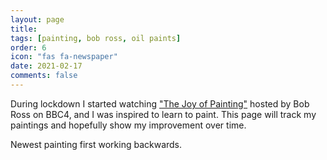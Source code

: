 ```yaml
---
layout: page
title: 
tags: [painting, bob ross, oil paints]
order: 6
icon: "fas fa-newspaper"
date: 2021-02-17
comments: false
---
```

During lockdown I started watching ["The Joy of Painting"](https://www.youtube.com/user/BobRossInc) hosted by Bob Ross on BBC4, and I was inspired to learn to paint. This page will track my paintings and hopefully show my improvement over time. 

Newest painting first working backwards.

<script src="https://cdn.jsdelivr.net/npm/publicalbum@latest/embed-ui.min.js" async></script>
<div class="pa-gallery-player-widget" style="width:100%; height:480px; display:none;"
  data-link="https://photos.google.com/share/AF1QipOXhJDkI9wcTqvnqstJ_oyXZR0FrtafXGBSn6bQ5ApCLz4QH6vsZb0-Eed7Q03eRw?key=LUw3ekdhMVpCRldBZi03ZEl6d3dhbFBqTVhQZlV3"
  data-title="Painting"
  data-description="20 new photos added to shared album">
  <object data="https://lh3.googleusercontent.com/pw/ADCreHcRmrWulUbJTUotkHfYRYAddKlXGvkvwpCfNagyx6q05T_kXrKUYLf9y3JHLPoEKhP3b2T183t1nDXSAvAqc8bPKmICR-EGJKMAviMPOMqOXYzUnrc583PYv1AulEVQeFNckaZNha9324csk9MVGrCtYA=w1051-h788-s-no?authuser=1"></object>
  <object data="https://lh3.googleusercontent.com/uVoTrYjJl3GBMe86PC_Rq6tosVd3yvqvx5V_pUSx1fzL_d1LiPqA8KpPfKBvaUnbtP2S5YRiMzhBXwBjxUk_CHq1gGo67PYULng_ANKi_KdKsdGWXc06_bMoSnVkg_Fh_jR3cS46qw=w1920-h1080"></object>
  <object data="https://lh3.googleusercontent.com/WNWso4sHZHTwHKJYBh-BR_FdPsj6dj4M9NL5yE65x4u7Ie3J9oLR3mtakBgERp69O803yL4Um8V1mw0RslxYo1bzxMTulu-F00uaszK5rvxD0TrN7wk907IrPigvem-FE0N9ZgEHug=w1920-h1080"></object>
  <object data="https://lh3.googleusercontent.com/zmsEg_IoR2A1RWsvd2U9J50lNQdyXdqaPRV7Ci348Vpyh8Ek077_GUXpGTHfXhm3nrdOfEZxnNQN3Kh0l-89EHh4NlL0NL2TFNuKAtG1rtETRWT9qrXngo1D3wrS16UMUNauhLaGpQ=w1920-h1080"></object>
  <object data="https://lh3.googleusercontent.com/i4yl5PMHkwtov_1j6xeQM3KcrWtITUymRVGiJQr_-2EFeP9ONWxenLD0s4b3X_ye7bDoCfqxyrQrN2lhJbjU30Y3Nw2lMiL901jiK3c8cHh2kBslLVd4sT99AB91_dEScm8CeUdsDQ=w1920-h1080"></object>
  <object data="https://lh3.googleusercontent.com/o19E3ORIGSNN5aT-kWISRBBzpCohp8kekhL-TPybj_JebF9m8EZ2z190pw2VLnbTXRgeUFQ4JldaoMuvJrOAtW7t20kfD3UpGZ5s_wUCYgpD7Jp01kdNBwIK3Ft6qb3dymGICLRRCA=w1920-h1080"></object>
  <object data="https://lh3.googleusercontent.com/Dbaf-Tz44LfmFZ5HjFFCMcTqaAnPZu_p-yR5YampbDtDpW_7_o5vFvFdtBQjYCz9wgkro1bLWq3QQcOveBnTMDUNnQdbwe1b6B1sGj9BQDVz-vQJez18jkLir1M8-DB4K6sIhARXmQ=w1920-h1080"></object>
  <object data="https://lh3.googleusercontent.com/UehusWSSLhoC6LLgLIWAa35Q7pmnT_JUR-ksM1cX3iFYE0DeLTp1NMo8KYNrCaIKO8UElgXZqu0m9PPdhkHnbYAHmb1KQ4huJY03dRkp8HlMKOHdQmc4OkqiTQpsqNUmdIcZ-wR-sg=w1920-h1080"></object>
  <object data="https://lh3.googleusercontent.com/9ndPc1ukf3jRvq3OWiV-S_P33UXg5ChWes_ppugC3Pk3kMTF-s-b7ljfJMmqmzMig9xS2WcSt2q33MVqUTEd7n0kdjdf188E4GnE10whm6d_m8lpgND8am4Mple7iLAxW6RUDxDwFg=w1920-h1080"></object>
  <object data="https://lh3.googleusercontent.com/hb33Aq2wgmZzwxDdzcth2Ptja0mDKxFXfVqhxZErIW2jngVNxWX80s8cGakkDOAF2cMaZiz-8qt3hROcrT3hHi4L-YB4UzLkpLe62WvAfqI6cxewZ9jb4BThxAW5fKCFs8C2LOxrhg=w1920-h1080"></object>
  <object data="https://lh3.googleusercontent.com/QHINacX81ZMxBWCyy2OUdldUiCgcxQmeTDPx8iAw6ht5pzYSO0CK9kd7yTIzmRpTUNs1_h_zEYU960IZCEVcZh3NGVaaOpUUopbNg913HoNr__a491C2L9qN-GdLt9Imx7NCtpullA=w1920-h1080"></object>
  <object data="https://lh3.googleusercontent.com/PLo1qg7V69y9TSZmk8V1_Xgtz1xlHRV9Dgfz2wZMddd9MFNtQIhWvL9_WekUfCQ4n1nPzS7VsfPWVJwc-_Hy1B6qYZJKqWbywqukjy7B1_sHdjaJo-5DGouJyb3QrT9xTWx6afjr-w=w1920-h1080"></object>
  <object data="https://lh3.googleusercontent.com/vb2HtFa9ZY1aQy5SceyMnIkzR92QoMJh5L5m6X_QSUo7kKtho30tF_JmD-C2XRKZv8AX_XFAexzn9ALnTuT7PVP-xnbq7vTxHswr-hgyrky4340PdojiIXtHnm0uQi2qI3AoNYwaEA=w1920-h1080"></object>
  <object data="https://lh3.googleusercontent.com/IkhSnP4u_aCh9tPaZp5D0PjVaQsYdzi4Di9vQXWNc112_a1h1fZm5zZ5KIl9YwA57megmJStXiNo059w8Z7rfOVkYkHIXFKZ9sR8s_PuX1MTFRiK2xF2OG8uD9DJydKenwXi9Kp9XQ=w1920-h1080"></object>
  <object data="https://lh3.googleusercontent.com/hh55cMgfhJIBBSvMImgcH-AdHNFs2RqzfmyPagHt8vfFFd2lI-Y184TwKeRXt3j0eGDpv0vkiAAwiJ2tZaBEUNBnhsQ2_DNpTtBVFkjv_2NdGLbaivhoWWKtmc3AP4K2mLDcnaDZwA=w1920-h1080"></object>
  <object data="https://lh3.googleusercontent.com/hb_VStbsf2Knt2gefvDq7y3VW3BFtkoae09SzUoIjk0PY_FtfymWhixdaTVdNB3hhR59wakTMIOlqU574gwEJab3hemf-VlF7PTVglszdFr7nTg4GtlUKDv3H22fKzt2I8-7a_2XJQ=w1920-h1080"></object>
  <object data="https://lh3.googleusercontent.com/WrNG9OYCqfoDVJs2NMSD9_d6zHIhbCAvQX0muPf5tM3CXubV8MmVy5c9XKQtAJ0XxyRDZIPTS_9QX_sOobwo013SylNeRGWStnZXSp4OlaMDh1jyO-Z6KgzcHkDtwlXUc6VhnO1r1Q=w1920-h1080"></object>
  <object data="https://lh3.googleusercontent.com/Owk3RQ56p3ZqLMpL4zYKr19PFzHEHTV2IOjXI2byH1C8cTNiBo4cUZ9PNRiA4TKTzWc6DnqUqd9YDLjzryqwNRS9pS6zwIVn7w0PbaUfgOF3xXWCf3Cg9DdLVlT1vyf0O52ahoIxlg=w1920-h1080"></object>
  <object data="https://lh3.googleusercontent.com/fuQIQeJfe8I5iX0luHP8WOUDD060Iaz_g_RiO0D8sR2PPe5wchgEoKnUg2WUDBoJOlVvvzz7XbMEEK0VV9o13NCxR3X3KhgJecczTkA78cmUlyKvdCEg4Kxk1ROLccIv17UMU5_k7w=w1920-h1080"></object>
  <object data="https://lh3.googleusercontent.com/JDFJ4FFsS89sJ3aEnRqgKzNUexGapnXFtFUx07gXDVpqZ4ba-STxYP_YN1xQVSrRd3KfU26hlSOCFHPA1DRQvqmyIioBkvy-LIu7Anqpcobz9sBBzoXKjXt2ORYLZMsuXfeS-t_dQg=w1920-h1080"></object>
</div>




